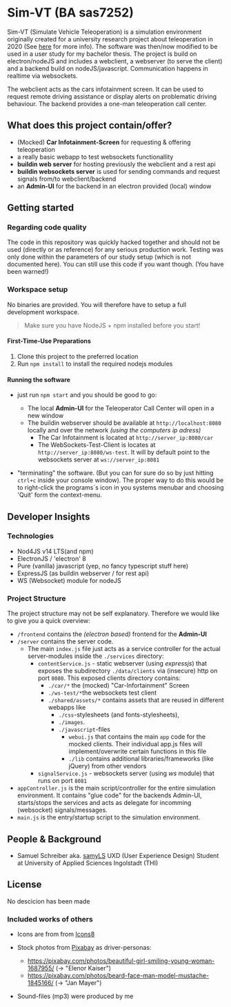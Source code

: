 # Sim-VT (BA sas7252)

Sim-VT (Simulate Vehicle Teleoperation) is a simulation environment originally created for a university research project about  teleoperation in 2020 (See [here](https://github.com/THI-SS2020-STUD-G6/SimVT) for more info). The software was then/now modified to be used in a user study for my bachelor thesis. The project is build on electron/nodeJS and includes a webclient, a webserver (to serve the client) and a backend build on nodeJS/javascript. Communication happens in realtime via websockets. 

The webclient acts as the cars infotainment screen. It can be used to request remote driving assistance or display alerts on problematic driving behaviour. The backend provides a one-man teleoperation call center.


## What does this project contain/offer?
* (Mocked) __Car Infotainment-Screen__ for requesting & offering teleoperation
* a really basic webapp to test websockets functionallity
* __buildin web server__ for hosting previously the webclient and a rest api
* __buildin websockets server__ is used for sending commands and request signals from/to webclient/backend
* an __Admin-UI__ for the backend in an electron provided (local) window

## Getting started

### Regarding code quality
The code in this repository was quickly hacked together and should not be used (directly or as reference) for any serious production work.
Testing was only done within the parameters of our study setup (which is not documented here). You can still use this code if you want though. (You have been warned!)

### Workspace setup

No binaries are provided. You will therefore have to setup a full development workspace.
> Make sure you have NodeJS + npm installed before you start!

#### First-Time-Use Preparations
1. Clone this project to the preferred location
2. Run `npm install` to install the required nodejs modules


#### Running the software
*  just run `npm start` and you should be good to go:
   * The local __Admin-UI__ for the Teleoperator Call Center will open in a new window  
   *  The buildin webserver should be available at `http://localhost:8080` locally and over the network _(using the computers ip adress)_
      * The Car Infotainment is located at `http://server_ip:8080/car`
      * The WebSockets-Test-Client is locates at `http://server_ip:8080/ws-test`. It will by default point to the websockets server at `ws://server_ip:8081`

*  "terminating" the software. (But you can for sure do so by just hitting `ctrl+c` inside your console window). The proper way to do this would be to right-click the programs´s icon in you systems menubar and choosing 'Quit' form the context-menu.

## Developer Insights

### Technologies
* Nod4JS v14 LTS(and npm)
* ElectronJS / 'electron' 8
* Pure (vanilla) javascript (yep, no fancy typescript stuff here)
* ExpressJS (as buildin webserver / for rest api)
* WS (Websocket) module for nodeJS 

### Project Structure
The project structure may not be self explanatory. Therefore we would like to give you a quick overview:

* `/frontend` contains the _(electron based)_ frontend for the __Admin-UI__
* `/server` contains the server code. 
  * The main `index.js` file just acts as a service controller for the actual server-modules inside the `./services` directory:
    * `contentService.js` - static webserver (using _expressjs_) that exposes the subdirectory `./data/clients` via (insecure) http on port `8080`. This exposed clients directory contains:
      * `./car/*` the (mocked) "Car-Infortainment" Screen
      * `./ws-test/*`the websockets test client
      * `./shared/assets/*` contains assets that are reused in different webapps like 
        * `./css`-stylesheets (and fonts-stylesheets), 
        * `./images`.
        * `./javascript`-files
          * `webui.js` that contains the main `app` code for the mocked clients. Their individual app.js files will implement/overwrite certain functions in this file
          * `./lib` contains additional libraries/frameworks (like jQuery) from other vendors
     * `signalService.js` - websockets server (using _ws_ module) that runs on port `8081`
* `appController.js` is the main script/controller for the entire simulation environment. It contains "glue code" for the backends Admin-UI, starts/stops the services and acts as delegate for incomming (websocket) signals/messages.
* `main.js` is the entry/startup script to the simulation environment.


## People & Background

* Samuel Schreiber aka. [samyLS](https://www.samyls.net)
  UXD (User Experience Design) Student at University of Applied Sciences Ingolstadt (THI)

## License

No descicion has been made

### Included works of others

* Icons are from from [Icons8](https://icons8.com)
* Stock photos from [Pixabay](https://pixabay.com) as driver-personas:
  * https://pixabay.com/photos/beautiful-girl-smiling-young-woman-1687955/ (-> "Elenor Kaiser")
  * https://pixabay.com/photos/beard-face-man-model-mustache-1845166/ (-> "Jan Mayer")

* Sound-files (mp3) were produced by me
